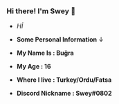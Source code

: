 

### Hi there! I'm Swey 👋 <br/>

- *Hİ*

- **Some Personal Information** ↓

- **My Name Is : Buğra**

- **My Age : 16**

- **Where I live : Turkey/Ordu/Fatsa**

- **Discord Nickname : Swey#0802**




<!--
**SweyGG/SweyGG** is a ✨ _special_ ✨ repository because its `README.md` (this file) appears on your GitHub profile.

Here are some ideas to get you started:

- 🔭 I’m currently working on ...
- 🌱 I’m currently learning ...
- 👯 I’m looking to collaborate on ...
- 🤔 I’m looking for help with ...
- 💬 Ask me about ...
- 📫 How to reach me: ...
- 😄 Pronouns: ...
- ⚡ Fun fact: ...
-->
